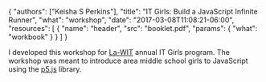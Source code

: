 {
	"authors": ["Keisha S Perkins"],
	"title": "IT Girls: Build a JavaScript Infinite Runner",
	"what": "workshop",
	"date": "2017-03-08T11:08:21-06:00",
	"resources": [
	      {
	         "name": "header",
	         "src": "booklet.pdf",
	         "params": {
	                     "what": "workbook"
	                  }
	      }
	      ]
}

<p>I developed this workshop for <a href="http://www.la-wit.org">La-WIT</a> annual IT Girls program. The workshop was meant to introduce area middle school girls to JavaScript using the <a href="http://p5js.org">p5.js</a> library.</p>